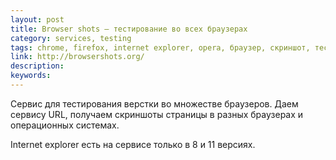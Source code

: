 ```yaml
---
layout: post
title: Browser shots — тестирование во всех браузерах
category: services, testing
tags: chrome, firefox, internet explorer, opera, браузер, скриншот, тестирование
link: http://browsershots.org/
description:
keywords:
---
```


<p>Сервис для тестирования верстки во множестве браузеров. Даем сервису URL, получаем скриншоты страницы в разных браузерах и операционных системах.</p>
<p>Internet explorer есть на сервисе только в 8 и 11 версиях.</p>
